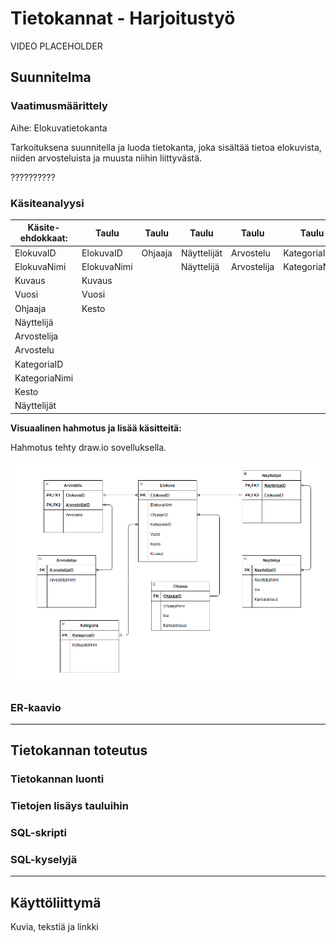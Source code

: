 # Tietokannat - Harjoitustyö

VIDEO PLACEHOLDER

## Suunnitelma


### Vaatimusmäärittely


Aihe: Elokuvatietokanta

Tarkoituksena suunnitella ja luoda tietokanta, joka sisältää tietoa elokuvista, niiden arvosteluista ja muusta niihin liittyvästä.

??????????

### Käsiteanalyysi


| **Käsite-ehdokkaat:** | **Taulu** | **Taulu** | **Taulu** | **Taulu** | **Taulu** |
| --- | --- | --- | --- | --- | --- |
| ElokuvaID | ElokuvaID | Ohjaaja | Näyttelijät | Arvostelu | KategoriaID |
| ElokuvaNimi | ElokuvaNimi |  | Näyttelijä | Arvostelija | KategoriaNimi |
| Kuvaus | Kuvaus |
| Vuosi | Vuosi |
| Ohjaaja | Kesto |
| Näyttelijä |
| Arvostelija |
| Arvostelu |
| KategoriaID |
| KategoriaNimi |
| Kesto |
| Näyttelijät |


**Visuaalinen hahmotus ja lisää käsitteitä:**

Hahmotus tehty draw.io sovelluksella.

![](ht_hahmotus.png)



### ER-kaavio


---


## Tietokannan toteutus

### Tietokannan luonti

### Tietojen lisäys tauluihin

### SQL-skripti

### SQL-kyselyjä

---

## Käyttöliittymä

Kuvia, tekstiä ja linkki